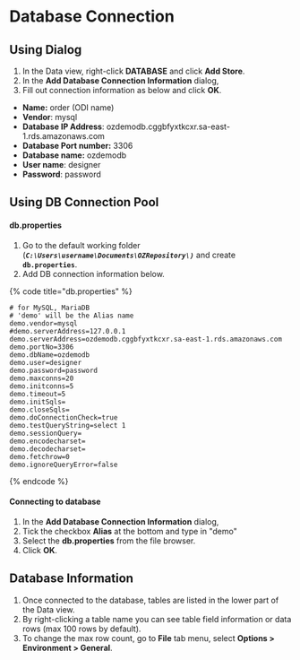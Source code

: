 # Database Connection

## Using Dialog

1. In the Data view, right-click **DATABASE** and click **Add Store**.
2. In the **Add Database Connection Information** dialog,
3. Fill out connection information as below and click **OK**.

* **Name:** order \(ODI name\)
* **Vendor**: mysql
* **Database IP Address**: ozdemodb.cggbfyxtkcxr.sa-east-1.rds.amazonaws.com
* **Database Port number:** 3306
* **Database name:** ozdemodb
* **User name**: designer
* **Password**: password

## Using DB Connection Pool

#### db.properties

1. Go to the default working folder \(_**`C:\Users\username\Documents\OZRepository\)`**_ and create **`db.properties`**.
2. Add DB connection information below.

{% code title="db.properties" %}
```text
# for MySQL, MariaDB
# 'demo' will be the Alias name
demo.vendor=mysql
#demo.serverAddress=127.0.0.1
demo.serverAddress=ozdemodb.cggbfyxtkcxr.sa-east-1.rds.amazonaws.com
demo.portNo=3306
demo.dbName=ozdemodb
demo.user=designer
demo.password=password
demo.maxconns=20
demo.initconns=5
demo.timeout=5
demo.initSqls=
demo.closeSqls=
demo.doConnectionCheck=true
demo.testQueryString=select 1
demo.sessionQuery=
demo.encodecharset=
demo.decodecharset=
demo.fetchrow=0
demo.ignoreQueryError=false
```
{% endcode %}

#### Connecting to database

1. In the **Add Database Connection Information** dialog,
2. Tick the checkbox **Alias** at the bottom and type in "demo"
3. Select the **db.properties** from the file browser.
4. Click **OK**.

## Database Information

1. Once connected to the database, tables are listed in the lower part of the Data view.
2. By right-clicking a table name you can see table field information or data rows \(max 100 rows by default\).
3. To change the max row count, go to **File** tab menu, select **Options &gt; Environment &gt; General**.

